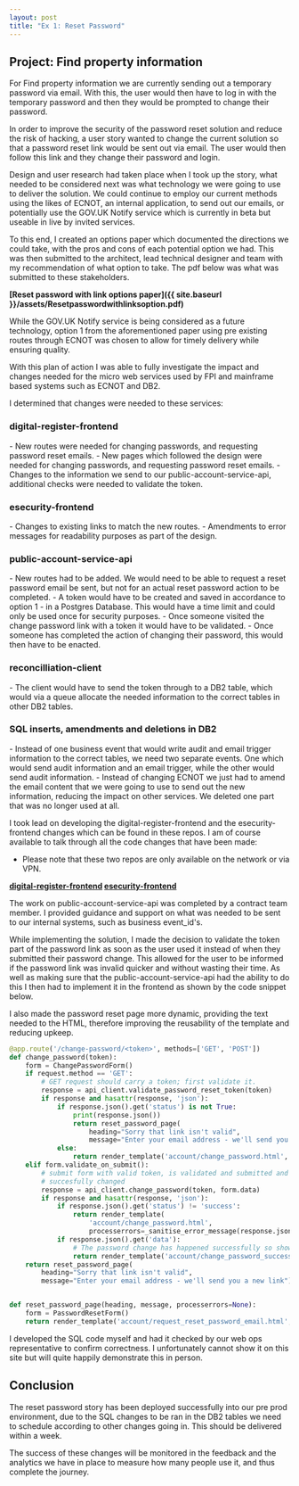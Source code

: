 ```yaml
---
layout: post
title: "Ex 1: Reset Password"
---
```


<h2>Project: Find property information</h2>

For Find property information we are currently sending out a temporary password via email.  With this, the user would then have to log in with the temporary password and then they would be prompted to change their password.

 In order to improve the security of the password reset solution and reduce the risk of hacking, a user story wanted to change the current solution so that a password reset link would be sent out via email.  The user would then follow this link and they change their password and login.

Design and user research had taken place when I took up the story, what needed to be considered next was what technology we were going to use to deliver the solution.  We could continue to employ our current methods using the likes of ECNOT, an internal application, to send out our emails, or potentially use the GOV.UK Notify service which is currently in beta but useable in live by invited services.

To this end, I created an options paper which documented the directions we could take, with the pros and cons of each potential option we had.  This was then submitted to the architect, lead technical designer and team with my recommendation of what option to take.  The pdf below was what was submitted to these stakeholders.

<b>[Reset password with link options paper]({{ site.baseurl }}/assets/Resetpasswordwithlinksoption.pdf)</b>

While the GOV.UK Notify service is being considered as a future technology, option 1 from the aforementioned paper using pre existing routes through ECNOT was chosen to allow for timely delivery while ensuring quality.

With this plan of action I was able to fully investigate the impact and changes needed for the micro web services used by FPI and mainframe based systems such as ECNOT and DB2.

I determined that changes were needed to these services:

<h3>digital-register-frontend</h3>
 - New routes were needed for changing passwords, and requesting password reset emails.  
 - New pages which followed the design were needed for changing passwords, and requesting password reset emails.
 - Changes to the information we send to our public-account-service-api, additional checks were needed to validate the token.

<h3>esecurity-frontend</h3>
 - Changes to existing links to match the new routes.
 - Amendments to error messages for readability purposes as part of the design.

<h3>public-account-service-api</h3>
 - New routes had to be added.  We would need to be able to request a reset password email be sent, but not for an actual reset password action to be completed.
 - A token would have to be created and saved in accordance to option 1 - in a Postgres Database.  This would have a time limit and could only be used once for security purposes.
 - Once someone visited the change password link with a token it would have to be validated.
 - Once someone has completed the action of changing their password, this would then have to be enacted.

<h3>reconcilliation-client</h3>
 - The client would have to send the token through to a DB2 table, which would via a queue allocate the needed information to the correct tables in other DB2 tables.

<h3>SQL inserts, amendments and deletions in DB2</h3>
 - Instead of one business event that would write audit and email trigger information to the correct tables, we need two separate events.  One which would send audit information and an email trigger, while the other would send audit information.
 - Instead of changing ECNOT we just had to amend the email content that we were going to use to send out the new information, reducing the impact on other services.  We deleted one part that was no longer used at all.

I took lead on developing the digital-register-frontend and the esecurity-frontend changes which can be found in these repos.  I am of course available to talk through all the code changes that have been made:

* Please note that these two repos are only available on the network or via VPN.

<b>
    <a href="http://192.168.249.38/digital-register-view/digital-register-frontend">digital-register-frontend</a>
</b>

<b>
    <a href="http://192.168.249.38/digital-register-view/esecurity-frontend">esecurity-frontend</a>
</b>

The work on public-account-service-api was completed by a contract team member.  I provided guidance and support on what was needed to be sent to our internal systems, such as business event_id's.

While implementing the solution, I made the decision to validate the token part of the password link as soon as the user used it instead of when they submitted their password change.  This allowed for the user to be informed if the password link was invalid quicker and without wasting their time.  As well as making sure that the public-account-service-api had the ability to do this I then had to implement it in the frontend as shown by the code snippet below.

I also made the password reset page more dynamic, providing the text needed to the HTML, therefore improving the reusability of the template and reducing upkeep.

```Python
@app.route('/change-password/<token>', methods=['GET', 'POST'])
def change_password(token):
    form = ChangePasswordForm()
    if request.method == 'GET':
        # GET request should carry a token; first validate it.
        response = api_client.validate_password_reset_token(token)
        if response and hasattr(response, 'json'):
            if response.json().get('status') is not True:
                print(response.json())
                return reset_password_page(
                    heading="Sorry that link isn't valid",
                    message="Enter your email address - we'll send you a new link")
            else:
                return render_template('account/change_password.html', form=form, token=token)
    elif form.validate_on_submit():
        # submit form with valid token, is validated and submitted and will say whether password
        # succesfully changed
        response = api_client.change_password(token, form.data)
        if response and hasattr(response, 'json'):
            if response.json().get('status') != 'success':
                return render_template(
                    'account/change_password.html',
                    processerrors=_sanitise_error_message(response.json(), 'reset your password'))
            if response.json().get('data'):
                # The password change has happened successfully so shown the succesful page
                return render_template('account/change_password_successful.html')
    return reset_password_page(
        heading="Sorry that link isn't valid",
        message="Enter your email address - we'll send you a new link")


def reset_password_page(heading, message, processerrors=None):
    form = PasswordResetForm()
    return render_template('account/request_reset_password_email.html', form=form, heading=heading, message=message, processerrors=processerrors)
```


I developed the SQL code myself and had it checked by our web ops representative to confirm  correctness.  I unfortunately cannot show it on this site but will quite happily demonstrate this in person.

<h2>Conclusion</h2>

The reset password story has been deployed successfully into our pre prod environment, due to the SQL changes to be ran in the DB2 tables we need to schedule according to other changes going in.  This should be delivered within a week.

The success of these changes will be monitored in the feedback and the analytics we have in place to measure how many people use it, and thus complete the journey.
